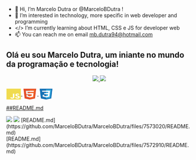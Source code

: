 - 👋 Hi, I’m Marcelo Dutra or @MarceloBDutra !
- 👀 I’m interested in technology, more specific in web developer and programming                             
- </> I’m currently learning about HTML, CSS e JS for developer web        
- 📫 You can reach me on email mb.dutra94@hotmail.com

<!---
MarceloBDutra/MarceloBDutra is a ✨ special ✨ repository because its `README.md` (this file) appears on your GitHub profile.
You can click the Preview link to take a look at your changes.
--->
##
 ## Olá eu sou Marcelo Dutra, um iniante no mundo da programação e tecnologia!
<div align="center">
  <a href="https://github.com/MarceloBDutra">
  <img height="180em" src="https://github-readme-stats.vercel.app/api?username=MarceloBDutra&show_icons=true&theme=radical&include_all_commits=true&count_private=true"/>
  <img height="180em" src="https://github-readme-stats.vercel.app/api/top-langs/?username=MarceloBDutra&layout=compact&langs_count=7&theme=radical"/>
</div>
<div style="display: inline_block"><br>
  <img align="center" alt="Rafa-Js" height="30" width="40" src="https://raw.githubusercontent.com/devicons/devicon/master/icons/javascript/javascript-plain.svg">
  <img align="center" alt="Rafa-HTML" height="30" width="40" src="https://raw.githubusercontent.com/devicons/devicon/master/icons/html5/html5-original.svg">
  <img align="center" alt="Rafa-CSS" height="30" width="40" src="https://raw.githubusercontent.com/devicons/devicon/master/icons/css3/css3-original.svg">
</div>
  
  ##[README.md](https://github.com/MarceloBDutra/MarceloBDutra/files/7573047/README.md)

 
<div> 
  <a href="https://instagram.com/_mbdutra" target="_blank"><img src="https://img.shields.io/badge/-Instagram-%23E4405F?style=for-the-badge&logo=instagram&logoColor=white" target="_blank"></a>
  <a href="https://www.linkedin.com/in/marcelo-dutra-214bbb141" target="_blank"><img src="https://img.shields.io/badge/-LinkedIn-%230077B5?style=for-the-badge&logo=linkedin&logoColor=white" target="_blank"></a> [README.md](https://github.com/MarceloBDutra/MarceloBDutra/files/7573020/README.md)

 
 
</div>
[README.md](https://github.com/MarceloBDutra/MarceloBDutra/files/7572910/README.md)
